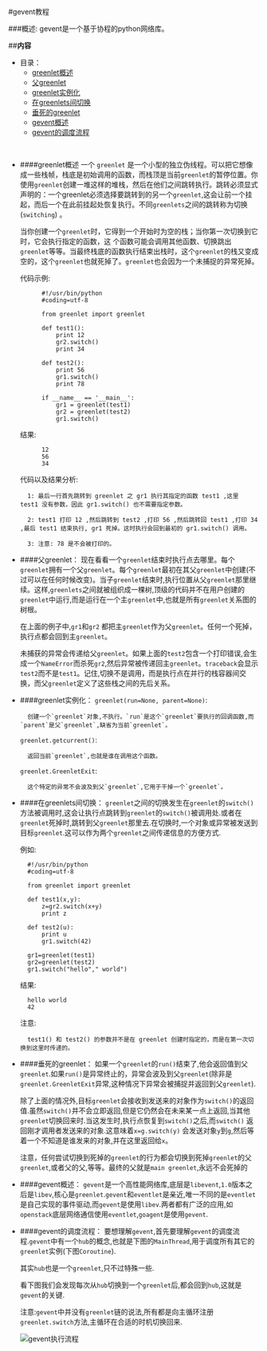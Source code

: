 #gevent教程

###概述:
gevent是一个基于协程的python网络库。


##**内容**

* 目录：
    * [greenlet概述](#user-content-greenlet概述)
    * [父greenlet](#user-content-父greenlet)
    * [greenlet实例化](#user-content-greenlet实例化)
    * [在greenlets间切换](#user-content-在greenlets间切换)
    * [垂死的greenlet](#user-content-垂死的greenlet)
    * [gevent概述](#user-content-gevent概述)
    * [gevent的调度流程](#user-content-gevent的调度流程)
    


<br>


* ####greenlet概述
    一个 `greenlet` 是一个小型的独立伪线程。可以把它想像成一些栈帧，栈底是初始调用的函数，而栈顶是当前`greenlet`的暂停位置。你使用`greenlet`创建一堆这样的堆栈，然后在他们之间跳转执行。跳转必须显式声明的：一个greenlet必须选择要跳转到的另一个`greenlet`,这会让前一个挂起，而后一个在此前挂起处恢复执行。不同`greenlets`之间的跳转称为切换(`switching`) 。
    
    当你创建一个`greenlet`时，它得到一个开始时为空的栈；当你第一次切换到它时，它会执行指定的函数，这 个函数可能会调用其他函数、切换跳出`greenlet`等等。当最终栈底的函数执行结束出栈时，这个`greenlet`的栈又变成空的，这个`greenlet`也就死掉了。`greenlet`也会因为一个未捕捉的异常死掉。
    
    代码示例:

            #!/usr/bin/python
            #coding=utf-8

            from greenlet import greenlet

            def test1():
                print 12
                gr2.switch()
                print 34

            def test2():
                print 56
                gr1.switch()
                print 78

            if __name__ == '__main__':
                gr1 = greenlet(test1)
                gr2 = greenlet(test2)
                gr1.switch()

    结果:

            12
            56
            34


    代码以及结果分析:

        1: 最后一行首先跳转到 greenlet 之 gr1 执行其指定的函数 test1 ,这里 test1 没有参数，因此 gr1.switch() 也不需要指定参数。

        2: test1 打印 12 ,然后跳转到 test2 ,打印 56 ,然后跳转回 test1 ,打印 34 ,最后 test1 结束执行, gr1 死掉。这时执行会回到最初的 gr1.switch() 调用。

        3: 注意: 78 是不会被打印的。


* ####父greenlet：
    现在看看一个`greenlet`结束时执行点去哪里。每个`greenlet`拥有一个父`greenlet`。每个`greenlet`最初在其父`greenlet`中创建(不过可以在任何时候改变)。当子`greenlet`结束时,执行位置从父`greenlet`那里继续。这样,`greenlets`之间就被组织成一棵树,顶级的代码并不在用户创建的`greenlet`中运行,而是运行在一个主`greenlet`中,也就是所有`greenlet`关系图的树根。
    
    在上面的例子中,`gr1`和`gr2` 都把主`greenlet`作为父`greenlet`。任何一个死掉，执行点都会回到主`greenlet`。
    
    未捕获的异常会传递给父`greenlet`。如果上面的`test2`包含一个打印错误,会生成一个`NameError`而杀死`gr2`,然后异常被传递回主`greenlet`。`traceback`会显示`test2`而不是`test1`。记住,切换不是调用，而是执行点在并行的栈容器间交换，而父`greenlet`定义了这些栈之间的先后关系。


* ####greenlet实例化：
    `greenlet(run=None, parent=None)`:

        创建一个`greenlet`对象,不执行。`run`是这个`greenlet`要执行的回调函数,而`parent`是父`greenlet`,缺省为当前`greenlet`。

    `greenlet.getcurrent()`:

        返回当前`greenlet`,也就是谁在调用这个函数。

    `greenlet.GreenletExit`:

        这个特定的异常不会波及到父`greenlet`,它用于干掉一个`greenlet`。


* ####在greenlets间切换：
    `greenlet`之间的切换发生在`greenlet`的`switch()` 方法被调用时,这会让执行点跳转到`greenlet`的`switch()`被调用处.或者在`greenlet`死掉时,跳转到父`greenlet`那里去.在切换时,一个对象或异常被发送到目标`greenlet`.这可以作为两个`greenlet`之间传递信息的方便方式.

    例如:

        #!/usr/bin/python
        #coding=utf-8

        from greenlet import greenlet

        def test1(x,y):
            z=gr2.switch(x+y)
            print z

        def test2(u):
            print u
            gr1.switch(42)

        gr1=greenlet(test1)
        gr2=greenlet(test2)
        gr1.switch("hello"," world")

    结果:

        hello world
        42

    注意:

        test1() 和 test2() 的参数并不是在 greenlet 创建时指定的，而是在第一次切换到这里时传递的。

* ####垂死的greenlet：
    如果一个`greenlet`的`run()`结束了,他会返回值到父`greenlet`.如果`run()`是异常终止的，异常会波及到父`greenlet`(除非是`greenlet.GreenletExit`异常,这种情况下异常会被捕捉并返回到父`greenlet`).

    除了上面的情况外,目标`greenlet`会接收到发送来的对象作为`switch()`的返回值.虽然`switch()`并不会立即返回,但是它仍然会在未来某一点上返回,当其他`greenlet`切换回来时.当这发生时,执行点恢复到`switch()`之后,而`switch()` 返回刚才调用者发送来的对象.这意味着`x=g.switch(y)` 会发送对象`y`到`g`,然后等着一个不知道是谁发来的对象,并在这里返回给`x`。

    注意，任何尝试切换到死掉的`greenlet`的行为都会切换到死掉`greenlet`的父`greenlet`,或者父的父,等等。最终的父就是`main greenlet`,永远不会死掉的

* ####gevent概述：
    `gevent`是一个高性能网络库,底层是`libevent`,`1.0`版本之后是`libev`,核心是`greenlet`.`gevent`和`eventlet`是亲近,唯一不同的是`eventlet`是自己实现的事件驱动,而`gevent`是使用`libev`.两者都有广泛的应用,如`openstack`底层网络通信使用`eventlet`,`goagent`是使用`gevent`.
* ####gevent的调度流程：
    要想理解`gevent`,首先要理解`gevent`的调度流程.`gevent`中有一个`hub`的概念,也就是下图的`MainThread`,用于调度所有其它的`greenlet`实例(下图`Coroutine`).

    其实`hub`也是一个`greenlet`,只不过特殊一些.

    看下图我们会发现每次从`hub`切换到一个`greenlet`后,都会回到`hub`,这就是`gevent`的关键.

    注意:`gevent`中并没有`greenlet`链的说法,所有都是向主循环注册`greenlet.switch`方法,主循环在合适的时机切换回来.

    ![gevent执行流程](http://img2.ph.126.net/J6-XDpFxBjpsaThULXepzg==/2872733612409913241.jpg)